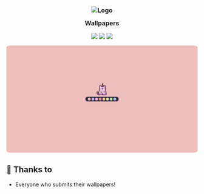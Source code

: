 <h3 align="center">
	<img src="https://raw.githubusercontent.com/catppuccin/catppuccin/dev/assets/logos/exports/1544x1544_circle.png" width="100" alt="Logo"/><br/>
	<img src="https://raw.githubusercontent.com/catppuccin/catppuccin/dev/assets/misc/transparent.png" height="30" width="0px"/>
	Wallpapers
	<img src="https://raw.githubusercontent.com/catppuccin/catppuccin/dev/assets/misc/transparent.png" height="30" width="0px"/>
</h3>

<p align="center">
    <a href="https://github.com/catppuccin/wallpapers/stargazers"><img src="https://img.shields.io/github/stars/catppuccin/wallpapers?colorA=1e1e28&colorB=c9cbff&style=for-the-badge&logo=starship style=for-the-badge"></a>
    <a href="https://github.com/catppuccin/wallpapers/issues"><img src="https://img.shields.io/github/issues/catppuccin/wallpapers?colorA=1e1e28&colorB=f7be95&style=for-the-badge"></a>
    <a href="https://github.com/catppuccin/wallpapers/contributors"><img src="https://img.shields.io/github/contributors/catppuccin/wallpapers?colorA=1e1e28&colorB=b1e1a6&style=for-the-badge"></a>
</p>

<p align="center">
  <img src="https://raw.githubusercontent.com/catppuccin/wallpapers/main/minimalistic/flamingo_unicat.png" style="border-radius:2%"/>
</p>

## 💝 Thanks to

- Everyone who submits their wallpapers!

